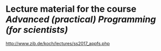 # Lecture material for the course *Advanced (practical) Programming (for scientists)* 

http://www.zib.de/koch/lectures/ss2017_appfs.php
